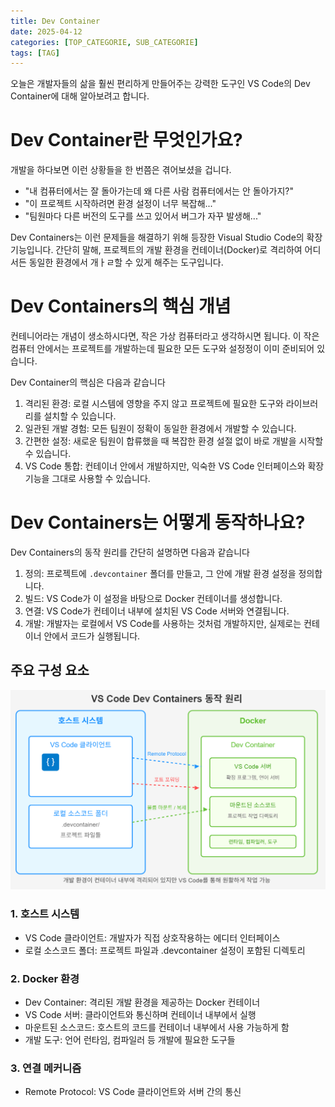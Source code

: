```yaml
---
title: Dev Container
date: 2025-04-12
categories: [TOP_CATEGORIE, SUB_CATEGORIE]
tags: [TAG]
---
```


오늘은 개발자들의 삶을 훨씬 편리하게 만들어주는 강력한 도구인 VS Code의 Dev Container에 대해 알아보려고 합니다.

# Dev Container란 무엇인가요?
개발을 하다보면 이런 상황들을 한 번쯤은 겪어보셨을 겁니다.
- "내 컴퓨터에서는 잘 돌아가는데 왜 다른 사람 컴퓨터에서는 안 돌아가지?"
- "이 프로젝트 시작하려면 환경 설정이 너무 복잡해..."
- "팀원마다 다른 버전의 도구를 쓰고 있어서 버그가 자꾸 발생해..."

Dev Containers는 이런 문제들을 해결하기 위해 등장한 Visual Studio Code의 확장 기능입니다. 간단히 말해, 프로젝트의 개발 환경을 컨테이너(Docker)로 격리하여 어디서든 동일한 환경에서 개ㅏㄹ할 수 있게 해주는 도구입니다.

# Dev Containers의 핵심 개념
컨테니어라는 개념이 생소하시다면, 작은 가상 컴퓨터라고 생각하시면 됩니다. 이 작은 컴퓨터 안에서는 프로젝트를 개발하는데 필요한 모든 도구와 설정정이 이미 준비되어 있습니다.

Dev Container의 핵심은 다음과 같습니다
1. 격리된 환경: 로컬 시스템에 영향을 주지 않고 프로젝트에 필요한 도구와 라이브러리를 설치할 수 있습니다.
2. 일관된 개발 경험: 모든 팀원이 정확이 동일한 환경에서 개발할 수 있습니다.
3. 간편한 설정: 새로운 팀원이 합류했을 때 복잡한 환경 설절 없이 바로 개발을 시작할 수 있습니다.
4. VS Code 통합: 컨테이너 안에서 개발하지만, 익숙한 VS Code 인터페이스와 확장 기능을 그대로 사용할 수 있습니다.

# Dev Containers는 어떻게 동작하나요?
Dev Containers의 동작 원리를 간단히 설명하면 다음과 같습니다
1. 정의: 프로젝트에 `.devcontainer` 폴더를 만들고, 그 안에 개발 환경 설정을 정의합니다.
2. 빌드: VS Code가 이 설정을 바탕으로 Docker 컨테이너를 생성합니다.
3. 연결: VS Code가 컨테이너 내부에 설치된 VS Code 서버와 연결됩니다.
4. 개발: 개발자는 로컬에서 VS Code를 사용하는 것처럼 개발하지만, 실제로는 컨테이너 안에서 코드가 실행됩니다.

## 주요 구성 요소
![dev container schematic](image.png)
### 1. 호스트 시스템
- VS Code 클라이언트: 개발자가 직접 상호작용하는 에디터 인터페이스
- 로컬 소스코드 폴더: 프로젝트 파일과 .devcontainer 설정이 포함된 디렉토리
### 2. Docker 환경
- Dev Container: 격리된 개발 환경을 제공하는 Docker 컨테이너
- VS Code 서버: 클라이언트와 통신하며 컨테이너 내부에서 실행
- 마운트된 소스코드: 호스트의 코드를 컨테이너 내부에서 사용 가능하게 함
- 개발 도구: 언어 런타임, 컴파일러 등 개발에 필요한 도구들

### 3. 연결 메커니즘
- Remote Protocol: VS Code 클라이언트와 서버 간의 통신

